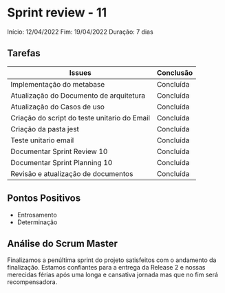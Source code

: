 # Sprint review - 11

Início: 12/04/2022
Fim: 19/04/2022
Duração: 7 dias

## Tarefas

| Issues                                       | Conclusão |
| -------------------------------------------- | --------- |
| Implementação do metabase                    | Concluída |
| Atualização do Documento de arquitetura      | Concluída |
| Atualização do Casos de uso                  | Concluída |
| Criação do script do teste unitario do Email | Concluída |
| Criação da pasta jest                        | Concluída |
| Teste unitario email                         | Concluída |
| Documentar Sprint Review 10                  | Concluída |
| Documentar Sprint Planning 10                | Concluída |
| Revisão e atualização de documentos          | Concluída |

## Pontos Positivos

* Entrosamento
* Determinação

## Análise do Scrum Master

Finalizamos a penúltima sprint do projeto satisfeitos com o andamento da finalização. Estamos confiantes para a entrega da Release 2 e nossas merecidas férias após uma longa e cansativa jornada mas que no fim será recompensadora.